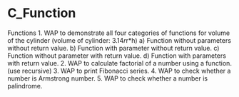 # C_Function
Functions 1. WAP to demonstrate all four categories of functions for volume of the cylinder  (volume of cylinder: 3.14*r*r*h)  a) Function without parameters without return value.  b) Function with parameter without return value.  c) Function without parameter with return value.  d) Function with parameters with return value. 2. WAP to calculate factorial of a number using a function.(use recursive) 3. WAP to print Fibonacci series. 4. WAP to check whether a number is Armstrong number. 5. WAP to check whether a number is palindrome.
